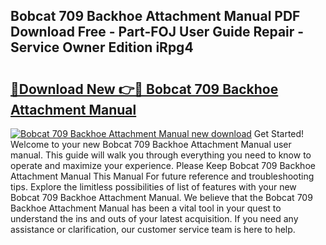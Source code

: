 ## Bobcat 709 Backhoe Attachment Manual PDF Download Free - Part-FOJ User Guide Repair - Service Owner Edition iRpg4

# <h2><a href="http://bc76273.oget.top/?id=Bobcat+709+Backhoe+Attachment+Manual">🔗Download New 👉🔴 Bobcat 709 Backhoe Attachment Manual</a></h2>

[![Bobcat 709 Backhoe Attachment Manual new download](https://i.imgur.com/5g1atiW.png)](http://bc76273.oget.top/?id=Bobcat+709+Backhoe+Attachment+Manual)
Get Started! Welcome to your new Bobcat 709 Backhoe Attachment Manual user manual. This guide will walk you through everything you need to know to operate and maximize your experience. Please Keep Bobcat 709 Backhoe Attachment Manual This Manual For future reference and troubleshooting tips. Explore the limitless possibilities of list of features with your new Bobcat 709 Backhoe Attachment Manual. We believe that the Bobcat 709 Backhoe Attachment Manual has been a vital tool in your quest to understand the ins and outs of your latest acquisition. If you need any assistance or clarification, our customer service team is here to help.
